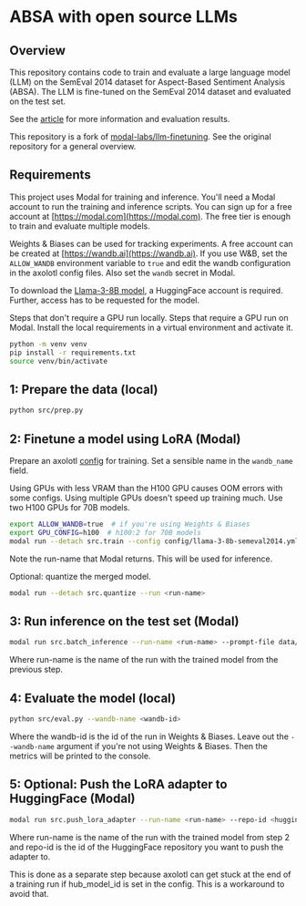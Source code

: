 # ABSA with open source LLMs

## Overview

This repository contains code to train and evaluate a large language model (LLM) on the SemEval 2014 dataset for Aspect-Based Sentiment Analysis (ABSA). The LLM is fine-tuned on the SemEval 2014 dataset and evaluated on the test set.

See the [article](https://simmering.dev/open-absa) for more information and evaluation results.

This repository is a fork of [modal-labs/llm-finetuning](https://github.com/modal-labs/llm-finetuning). See the original repository for a general overview.

## Requirements

This project uses Modal for training and inference. You'll need a Modal account to run the training and inference scripts. You can sign up for a free account at [https://modal.com](https://modal.com). The free tier is enough to train and evaluate multiple models.

Weights & Biases can be used for tracking experiments. A free account can be created at [https://wandb.ai](https://wandb.ai). If you use W&B, set the `ALLOW_WANDB` environment variable to `true` and edit the wandb configuration in the axolotl config files. Also set the `wandb` secret in Modal.

To download the [Llama-3-8B model](https://huggingface.co/meta-llama/Meta-Llama-3-8B), a HuggingFace account is required. Further, access has to be requested for the model.

Steps that don't require a GPU run locally. Steps that require a GPU run on Modal. Install the local requirements in a virtual environment and activate it.

```bash
python -m venv venv
pip install -r requirements.txt
source venv/bin/activate
```

## 1: Prepare the data (local)

```bash
python src/prep.py 
```

## 2: Finetune a model using LoRA (Modal)

Prepare an axolotl [config](https://openaccess-ai-collective.github.io/axolotl/docs/config.html) for training. Set a sensible name in the `wandb_name` field.

Using GPUs with less VRAM than the H100 GPU causes OOM errors with some configs. Using multiple GPUs doesn't speed up training much. Use two H100 GPUs for 70B models.

```bash
export ALLOW_WANDB=true  # if you're using Weights & Biases
export GPU_CONFIG=h100  # h100:2 for 70B models
modal run --detach src.train --config config/llama-3-8b-semeval2014.yml --data data/semeval2014/semeval2014_train.jsonl
```

Note the run-name that Modal returns. This will be used for inference.

Optional: quantize the merged model.

```bash
modal run --detach src.quantize --run <run-name>
```

## 3: Run inference on the test set (Modal)

```bash
modal run src.batch_inference --run-name <run-name> --prompt-file data/semeval2014/semeval2014_test.jsonl
```

Where run-name is the name of the run with the trained model from the previous step.

## 4: Evaluate the model (local)

```bash
python src/eval.py --wandb-name <wandb-id>
```

Where the wandb-id is the id of the run in Weights & Biases. Leave out the `--wandb-name` argument if you're not using Weights & Biases. Then the metrics will be printed to the console.

## 5: Optional: Push the LoRA adapter to HuggingFace (Modal)

```bash
modal run src.push_lora_adapter --run-name <run-name> --repo-id <huggingface-repo-id>
```

Where run-name is the name of the run with the trained model from step 2 and repo-id is the id of the HuggingFace repository you want to push the adapter to.

This is done as a separate step because axolotl can get stuck at the end of a training run if hub_model_id is set in the config. This is a workaround to avoid that.

